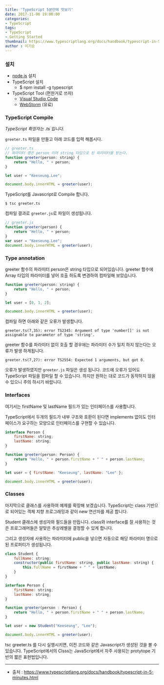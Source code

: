 ```yaml
---
title: 'TypeScript 5분만에 맛보기'
date: 2017-11-06 19:00:00
categories:
- TypeScript
tags:
- TypeScript
- Getting Started
thumbnail: https://www.typescriptlang.org/docs/handbook/typescript-in-5-minutes.html
author : 이기승
---
```


### 설치
- [node.js](https://nodejs.org) 설치
- TypeScript 설치
	- $ npm install -g typescript
- TypeScript Tool (편한거로 쓰자)
	- [Visual Studio Code](https://code.visualstudio.com/Download)
	- [WebStorm](https://www.jetbrains.com/webstorm/download) (유료)

### TypeScript Compile
*TypeScript 확장자는 .ts 입니다.*

`greeter.ts` 파일을 만들고 아래 코드를 입력 해봅시다.
```javascript
// greeter.ts
// 파라미터 명은 person 이며 string 타입으로 된 파라미터를 받는다.
function greeter(person: string) {
	return "Hello, " + person;
}

let user = "Keeseung.Lee";

document.body.innerHTML = greeter(user);
```

TypeScript를 Javascript로 Compile 합니다.

```
$ tsc greeter.ts
```

컴파일 결과로 `greeter.js`로 파일이 생성됩니다.
```javascript
// greeter.js
function greeter(person) {
    return "Hello, " + person;
}
var user = "Keeseung.Lee";
document.body.innerHTML = greeter(user);
```

### Type annotation
greeter 함수의 파라미터 person은 string 타입으로 되어있습니다.
greeter 함수에 Array 타입의 파라미터를 넣어 호출 하도록 변경하여 컴파일해 보았습니다.
```javascript
function greeter(person: string) {
    return "Hello, " + person;
}

let user = [0, 1, 2];

document.body.innerHTML = greeter(user);
```
컴파일 하면 아래와 같은 오류가 발생합니다.
```
greeter.ts(7,35): error TS2345: Argument of type 'number[]' is not assignable to parameter of type 'string'.
```
greeter 함수를 파라미터 없이 호출 할 경우에는 파라미터 수가 일치 하지 않는다는 오류가 발생 하게됩니다.
```
greeter.ts(7,27): error TS2554: Expected 1 arguments, but got 0.
```

오류가 발생하였지만 `greeter.js` 파일은 생성 됩니다. 코드에 오류가 있어도 TypeScript 파일을 컴파일 할 수 있습니다. 하지만 원하는 대로 코드가 동작하지 않을 수 있으니 주의 하시기 바랍니다.

### Interfaces
여기서는 firstName 및 lastName 필드가 있는 인터페이스를 사용합니다.

TypeScript에서 두개의 필드가 내부 구조와 호환이 된다면 implements 없이도 인터페이스가 요구하는 모양으로 인터페이스를 구현할 수 있습니다.
```javascript
interface Person {
    firstName: string;
    lastName: string;
}

function greeter(person: Person) {
    return "Hello, " + person.firstName + " " + person.lastName;
}

let user = { firstName: "Keeseung", lastName: "Lee" };

document.body.innerHTML = greeter(user);
```


### Classes
마지막으로 클래스를 사용하여 예제를 확장해 보겠습니다. TypeScript는 class 기반으로 되어있는 객체 지향 프로그래밍과 같이 new 연산자를 제공 합니다.

Student 클래스에 생성자와 필드들을 만듭니다. class와 interface를 잘 사용하는 것은 프로그래머들은 알맞은 추상레벨을 결정할 수 있게 합니다.

그리고 생성자에 사용하는 파라미터에 public을 넣으면 자동으로 해당 파라미터 명으로된 프로퍼티가 생성됩니다.

```javascript
class Student {
    fullName: string;
    constructor(public firstName: string, public lastName: string) {
        this.fullName = firstName + " " + lastName;
    }
}

interface Person {
    firstName: string;
    lastName: string;
}

function greeter(person : Person) {
    return "Hello, " + person.firstName + " " + person.lastName;
}

let user = new Student("Keeseung", "Lee");

document.body.innerHTML = greeter(user);
```
tsc greeter.ts 를 다시 실행시키면, 이전 코드와 같은 Javascript가 생성된 것을 볼 수 있습니다. TypeScript에서의 Clsss는 JavaScript에서 자주 사용되는 protytope 기반의 짧은 표현법입니다.




---
- 출처 : https://www.typescriptlang.org/docs/handbook/typescript-in-5-minutes.html
